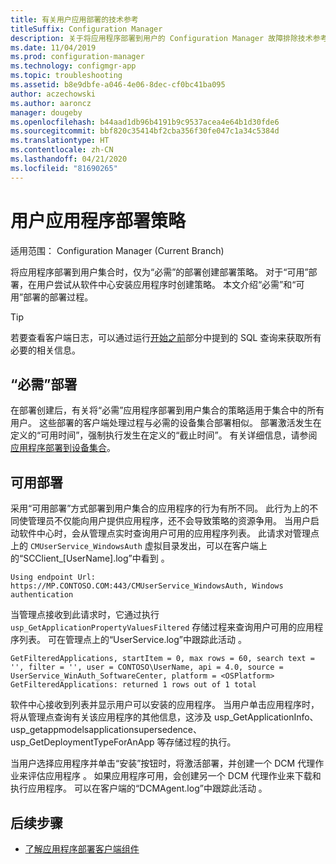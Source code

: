 ```yaml
---
title: 有关用户应用部署的技术参考
titleSuffix: Configuration Manager
description: 关于将应用程序部署到用户的 Configuration Manager 故障排除技术参考。
ms.date: 11/04/2019
ms.prod: configuration-manager
ms.technology: configmgr-app
ms.topic: troubleshooting
ms.assetid: b8e9dbfe-a046-4e06-8dec-cf0bc41ba095
author: aczechowski
ms.author: aaroncz
manager: dougeby
ms.openlocfilehash: b44aad1db96b4191b9c9537acea4e64b1d30fde6
ms.sourcegitcommit: bbf820c35414bf2cba356f30fe047c1a34c5384d
ms.translationtype: HT
ms.contentlocale: zh-CN
ms.lasthandoff: 04/21/2020
ms.locfileid: "81690265"
---
```

# <a name="application-deployment-policy-for-users"></a>用户应用程序部署策略

适用范围：  Configuration Manager (Current Branch)

将应用程序部署到用户集合时，仅为“必需”的部署创建部署策略。 对于“可用”部署，在用户尝试从软件中心安装应用程序时创建策略。 本文介绍“必需”和“可用”部署的部署过程。

> [!TIP]
> 若要查看客户端日志，可以通过运行[开始之前](app-deployment-technical-reference.md#before-you-begin)部分中提到的 SQL 查询来获取所有必要的相关信息。

## <a name="required-deployments"></a>“必需”部署

在部署创建后，有关将“必需”应用程序部署到用户集合的策略适用于集合中的所有用户。 这些部署的客户端处理过程与必需的设备集合部署相似。 部署激活发生在定义的“可用时间”，强制执行发生在定义的“截止时间”。 有关详细信息，请参阅[应用程序部署到设备集合](device-deployment-technical-reference.md)。

## <a name="available-deployments"></a>可用部署

采用“可用部署”方式部署到用户集合的应用程序的行为有所不同。 此行为上的不同使管理员不仅能向用户提供应用程序，还不会导致策略的资源争用。 当用户启动软件中心时，会从管理点实时查询用户可用的应用程序列表。 此请求对管理点上的 `CMUserService_WindowsAuth` 虚拟目录发出，可以在客户端上的“SCClient_[UserName].log”中看到  。

```text
Using endpoint Url: https://MP.CONTOSO.COM:443/CMUserService_WindowsAuth, Windows authentication
```

当管理点接收到此请求时，它通过执行 `usp_GetApplicationPropertyValuesFiltered` 存储过程来查询用户可用的应用程序列表。 可在管理点上的“UserService.log”中跟踪此活动  。

```text
GetFilteredApplications, startItem = 0, max rows = 60, search text = '', filter = '', user = CONTOSO\UserName, api = 4.0, source = UserService_WinAuth_SoftwareCenter, platform = <OSPlatform>
GetFilteredApplications: returned 1 rows out of 1 total
```

软件中心接收到列表并显示用户可以安装的应用程序。 当用户单击应用程序时，将从管理点查询有关该应用程序的其他信息，这涉及 usp_GetApplicationInfo、usp_getappmodelsapplicationsupersedence、usp_GetDeploymentTypeForAnApp 等存储过程的执行。

当用户选择应用程序并单击“安装”按钮时，将激活部署，并创建一个 DCM 代理作业来评估应用程序  。 如果应用程序可用，会创建另一个 DCM 代理作业来下载和执行应用程序。 可以在客户端的“DCMAgent.log”中跟踪此活动  。

## <a name="next-steps"></a>后续步骤

- [了解应用程序部署客户端组件](client-components-technical-reference.md)
